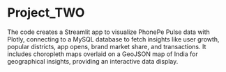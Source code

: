 # Project_TWO
The code creates a Streamlit app to visualize PhonePe Pulse data with Plotly, connecting to a MySQL database to fetch insights like user growth, popular districts, app opens, brand market share, and transactions. It includes choropleth maps overlaid on a GeoJSON map of India for geographical insights, providing an interactive data display.
